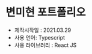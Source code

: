 # 변미현 포트폴리오

<ul>
<li> 제작시작일 : 2021.03.29 </li>
<li> 사용 언어: Typescript</li>
<li> 사용 라이브러리 : React JS </li>
<ul>

